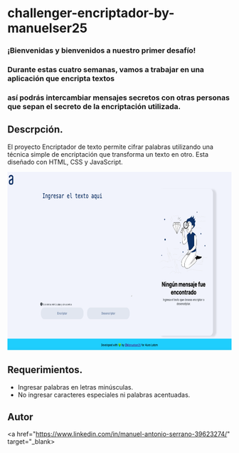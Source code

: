 # challenger-encriptador-by-manuelser25
### ¡Bienvenidas y bienvenidos a nuestro primer desafío!
### Durante estas cuatro semanas, vamos a trabajar en una aplicación que encripta textos
### así podrás intercambiar mensajes secretos con otras personas que sepan el secreto de la encriptación utilizada.

## Descrpción.
El proyecto Encriptador de texto permite cifrar palabras utilizando una técnica simple de encriptación que transforma un texto en otro. Esta diseñado con HTML, CSS y JavaScript. 

<img src="./assets/Screen.png" height="400" width="850" />  


## Requerimientos.
- Ingresar palabras en letras minúsculas.
- No ingresar caracteres especiales ni palabras acentuadas.

## Autor
<a href="https://www.linkedin.com/in/manuel-antonio-serrano-39623274/" target="_blank>
